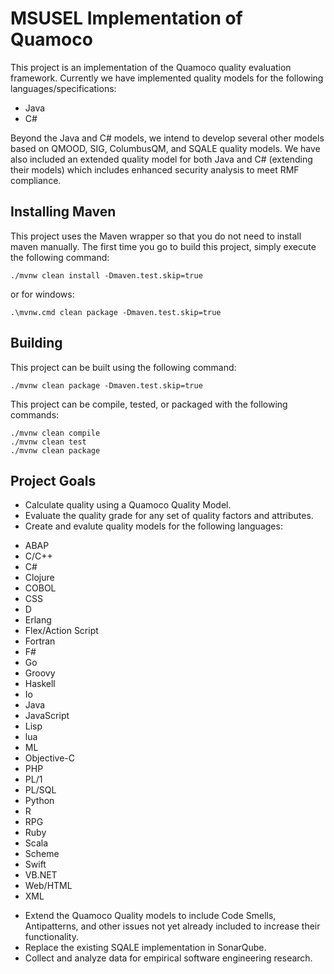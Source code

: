 # MSUSEL Implementation of Quamoco

This project is an implementation of the Quamoco quality evaluation framework. Currently we have implemented quality models for the following languages/specifications:

* Java
* C#

Beyond the Java and C# models, we intend to develop several other models based on QMOOD, SIG, ColumbusQM, and SQALE quality models.
We have also included an extended quality model for both Java and C# (extending their models) which includes enhanced security analysis to
meet RMF compliance.

## Installing Maven

This project uses the Maven wrapper so that you do not need to install maven manually.
The first time you go to build this project, simply execute the following command:

```
./mvnw clean install -Dmaven.test.skip=true
```
or for windows:
```
.\mvnw.cmd clean package -Dmaven.test.skip=true
```

## Building

This project can be built using the following command:

```
./mvnw clean package -Dmaven.test.skip=true
```

This project can be compile, tested, or packaged with the following commands:

```
./mvnw clean compile
./mvnw clean test
./mvnw clean package
```

## Project Goals
* Calculate quality using a Quamoco Quality Model.
* Evaluate the quality grade for any set of quality factors and attributes.
* Create and evalute quality models for the following languages:
 - ABAP
 - C/C++
 - C#
 - Clojure
 - COBOL
 - CSS
 - D
 - Erlang
 - Flex/Action Script
 - Fortran
 - F#
 - Go
 - Groovy
 - Haskell
 - Io
 - Java
 - JavaScript
 - Lisp
 - lua
 - ML
 - Objective-C
 - PHP
 - PL/1
 - PL/SQL
 - Python
 - R
 - RPG
 - Ruby
 - Scala
 - Scheme
 - Swift
 - VB.NET
 - Web/HTML
 - XML
* Extend the Quamoco Quality models to include Code Smells, Antipatterns, and other issues not yet already included to increase their functionality.
* Replace the existing SQALE implementation in SonarQube.
* Collect and analyze data for empirical software engineering research.